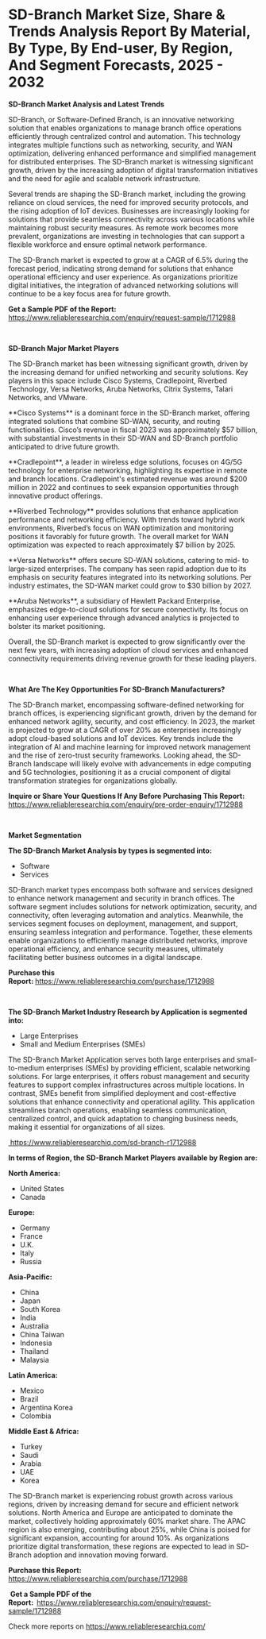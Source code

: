 <p><h1>SD-Branch Market Size, Share & Trends Analysis Report By Material, By Type, By End-user, By Region, And Segment Forecasts, 2025 - 2032</h1></p><p><strong>SD-Branch Market Analysis and Latest Trends</strong></p>
<p><p>SD-Branch, or Software-Defined Branch, is an innovative networking solution that enables organizations to manage branch office operations efficiently through centralized control and automation. This technology integrates multiple functions such as networking, security, and WAN optimization, delivering enhanced performance and simplified management for distributed enterprises. The SD-Branch market is witnessing significant growth, driven by the increasing adoption of digital transformation initiatives and the need for agile and scalable network infrastructure.</p><p>Several trends are shaping the SD-Branch market, including the growing reliance on cloud services, the need for improved security protocols, and the rising adoption of IoT devices. Businesses are increasingly looking for solutions that provide seamless connectivity across various locations while maintaining robust security measures. As remote work becomes more prevalent, organizations are investing in technologies that can support a flexible workforce and ensure optimal network performance.</p><p>The SD-Branch market is expected to grow at a CAGR of 6.5% during the forecast period, indicating strong demand for solutions that enhance operational efficiency and user experience. As organizations prioritize digital initiatives, the integration of advanced networking solutions will continue to be a key focus area for future growth.</p></p>
<p><strong>Get a Sample PDF of the Report:&nbsp;</strong> <a href="https://www.reliableresearchiq.com/enquiry/request-sample/1712988?utm_campaign=2853&utm_medium=2&utm_source=Github&utm_content=ia&utm_term=28032025&utm_id=sd-branch">https://www.reliableresearchiq.com/enquiry/request-sample/1712988</a></p>
<p>&nbsp;</p>
<p><strong>SD-Branch Major Market Players</strong></p>
<p><p>The SD-Branch market has been witnessing significant growth, driven by the increasing demand for unified networking and security solutions. Key players in this space include Cisco Systems, Cradlepoint, Riverbed Technology, Versa Networks, Aruba Networks, Citrix Systems, Talari Networks, and VMware.</p><p>**Cisco Systems** is a dominant force in the SD-Branch market, offering integrated solutions that combine SD-WAN, security, and routing functionalities. Cisco’s revenue in fiscal 2023 was approximately $57 billion, with substantial investments in their SD-WAN and SD-Branch portfolio anticipated to drive future growth.</p><p>**Cradlepoint**, a leader in wireless edge solutions, focuses on 4G/5G technology for enterprise networking, highlighting its expertise in remote and branch locations. Cradlepoint's estimated revenue was around $200 million in 2022 and continues to seek expansion opportunities through innovative product offerings.</p><p>**Riverbed Technology** provides solutions that enhance application performance and networking efficiency. With trends toward hybrid work environments, Riverbed’s focus on WAN optimization and monitoring positions it favorably for future growth. The overall market for WAN optimization was expected to reach approximately $7 billion by 2025.</p><p>**Versa Networks** offers secure SD-WAN solutions, catering to mid- to large-sized enterprises. The company has seen rapid adoption due to its emphasis on security features integrated into its networking solutions. Per industry estimates, the SD-WAN market could grow to $30 billion by 2027.</p><p>**Aruba Networks**, a subsidiary of Hewlett Packard Enterprise, emphasizes edge-to-cloud solutions for secure connectivity. Its focus on enhancing user experience through advanced analytics is projected to bolster its market positioning.</p><p>Overall, the SD-Branch market is expected to grow significantly over the next few years, with increasing adoption of cloud services and enhanced connectivity requirements driving revenue growth for these leading players.</p></p>
<p>&nbsp;</p>
<p><strong>What Are The Key Opportunities For SD-Branch Manufacturers?</strong></p>
<p><p>The SD-Branch market, encompassing software-defined networking for branch offices, is experiencing significant growth, driven by the demand for enhanced network agility, security, and cost efficiency. In 2023, the market is projected to grow at a CAGR of over 20% as enterprises increasingly adopt cloud-based solutions and IoT devices. Key trends include the integration of AI and machine learning for improved network management and the rise of zero-trust security frameworks. Looking ahead, the SD-Branch landscape will likely evolve with advancements in edge computing and 5G technologies, positioning it as a crucial component of digital transformation strategies for organizations globally.</p></p>
<p><strong>Inquire or Share Your Questions If Any Before Purchasing This Report:</strong> <a href="https://www.reliableresearchiq.com/enquiry/pre-order-enquiry/1712988?utm_campaign=2853&utm_medium=2&utm_source=Github&utm_content=ia&utm_term=28032025&utm_id=sd-branch">https://www.reliableresearchiq.com/enquiry/pre-order-enquiry/1712988</a></p>
<p>&nbsp;</p>
<p><strong>Market Segmentation</strong></p>
<p><strong>The SD-Branch Market Analysis by types is segmented into:</strong></p>
<p><ul><li>Software</li><li>Services</li></ul></p>
<p><p>SD-Branch market types encompass both software and services designed to enhance network management and security in branch offices. The software segment includes solutions for network optimization, security, and connectivity, often leveraging automation and analytics. Meanwhile, the services segment focuses on deployment, management, and support, ensuring seamless integration and performance. Together, these elements enable organizations to efficiently manage distributed networks, improve operational efficiency, and enhance security measures, ultimately facilitating better business outcomes in a digital landscape.</p></p>
<p><strong>Purchase this Report:&nbsp;</strong><a href="https://www.reliableresearchiq.com/purchase/1712988?utm_campaign=2853&utm_medium=2&utm_source=Github&utm_content=ia&utm_term=28032025&utm_id=sd-branch">https://www.reliableresearchiq.com/purchase/1712988</a></p>
<p>&nbsp;</p>
<p><strong>The SD-Branch Market Industry Research by Application is segmented into:</strong></p>
<p><ul><li>Large Enterprises</li><li>Small and Medium Enterprises (SMEs)</li></ul></p>
<p><p>The SD-Branch Market Application serves both large enterprises and small-to-medium enterprises (SMEs) by providing efficient, scalable networking solutions. For large enterprises, it offers robust management and security features to support complex infrastructures across multiple locations. In contrast, SMEs benefit from simplified deployment and cost-effective solutions that enhance connectivity and operational agility. This application streamlines branch operations, enabling seamless communication, centralized control, and quick adaptation to changing business needs, making it essential for organizations of all sizes.</p></p>
<p><a href="https://www.reliableresearchiq.com/sd-branch-r1712988?utm_campaign=2853&utm_medium=2&utm_source=Github&utm_content=ia&utm_term=28032025&utm_id=sd-branch">&nbsp;https://www.reliableresearchiq.com/sd-branch-r1712988</a></p>
<p><strong>In terms of Region, the SD-Branch Market Players available by Region are:</strong></p>
<p>
    <p> <strong> North America: </strong>
        <ul>
            <li>United States</li>
            <li>Canada</li>
        </ul>
        </p> 
    <p> <strong> Europe: </strong>
        <ul>
            <li>Germany</li>
            <li>France</li>
            <li>U.K.</li>
            <li>Italy</li>
            <li>Russia</li>
        </ul>
        </p> 
    <p> <strong> Asia-Pacific: </strong>
        <ul>
            <li>China</li>
            <li>Japan</li>
            <li>South Korea</li>
            <li>India</li>
            <li>Australia</li>
            <li>China Taiwan</li>
            <li>Indonesia</li>
            <li>Thailand</li>
            <li>Malaysia</li>
        </ul>
        </p> 
    <p> <strong> Latin America: </strong>
        <ul>
            <li>Mexico</li>
            <li>Brazil</li>
            <li>Argentina Korea</li>
            <li>Colombia</li>
        </ul>
        </p> 
    <p> <strong> Middle East & Africa: </strong>
        <ul>
            <li>Turkey</li>
            <li>Saudi</li>
            <li>Arabia</li>
            <li>UAE</li>
            <li>Korea</li>
        </ul>
    </p>
    </p>
<p><p>The SD-Branch market is experiencing robust growth across various regions, driven by increasing demand for secure and efficient network solutions. North America and Europe are anticipated to dominate the market, collectively holding approximately 60% market share. The APAC region is also emerging, contributing about 25%, while China is poised for significant expansion, accounting for around 10%. As organizations prioritize digital transformation, these regions are expected to lead in SD-Branch adoption and innovation moving forward.</p></p>
<p><strong>Purchase this Report: </strong><a href="https://www.reliableresearchiq.com/purchase/1712988?utm_campaign=2853&utm_medium=2&utm_source=Github&utm_content=ia&utm_term=28032025&utm_id=sd-branch">https://www.reliableresearchiq.com/purchase/1712988</a></p>
<p>&nbsp;<strong>Get a Sample PDF of the Report:&nbsp;&nbsp;</strong><a href="https://www.reliableresearchiq.com/enquiry/request-sample/1712988?utm_campaign=2853&utm_medium=2&utm_source=Github&utm_content=ia&utm_term=28032025&utm_id=sd-branch">https://www.reliableresearchiq.com/enquiry/request-sample/1712988</a></p>
<p><strong></strong></p>
<p>Check more reports on <a href="https://www.reliableresearchiq.com/?utm_campaign=2853&utm_medium=2&utm_source=Github&utm_content=ia&utm_term=28032025&utm_id=sd-branch">https://www.reliableresearchiq.com/</a></p>